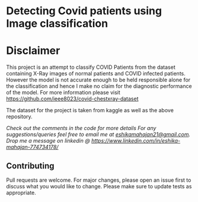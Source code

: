 # Detecting Covid patients using Image classification

# Disclaimer
This project is an attempt to classify COVID Patients from the dataset containing X-Ray images of normal patients and COVID infected patients.
However the model is not accurate enough to be held responsible alone for the classification and hence I make no claim for the diagnostic performance of the model.
For more information please visit https://github.com/ieee8023/covid-chestxray-dataset

The dataset for the project is taken from kaggle as well as the above repository.

_Check out the comments in the code for more details_
_For any suggestions/queries feel free to email me at eshikamahajan21@gmail.com._
_Drop me a message on linkedin @ https://www.linkedin.com/in/eshika-mahajan-774734178/_

## Contributing
Pull requests are welcome. For major changes, please open an issue first to discuss what you would like to change. Please make sure to update tests as appropriate.
